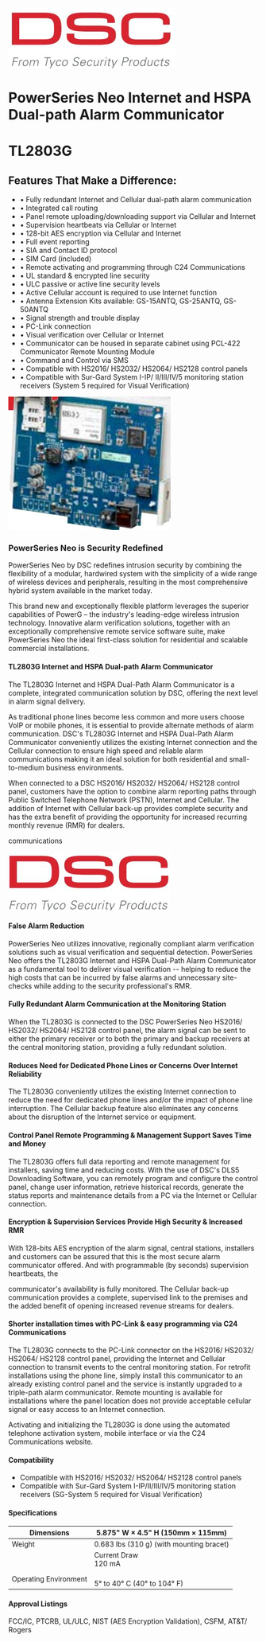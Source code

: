 ![](_page_0_Picture_0.jpeg)

# PowerSeries Neo Internet and HSPA Dual-path Alarm Communicator

# TL2803G

## Features That Make a Difference:

- • Fully redundant Internet and Cellular dual-path alarm communication
- • Integrated call routing
- • Panel remote uploading/downloading support via Cellular and Internet
- • Supervision heartbeats via Cellular or Internet
- • 128-bit AES encryption via Cellular and Internet
- • Full event reporting
- • SIA and Contact ID protocol
- • SIM Card (included)
- • Remote activating and programming through C24 Communications
- • UL standard & encrypted line security
- • ULC passive or active line security levels
- • Active Cellular account is required to use Internet function
- • Antenna Extension Kits available: GS-15ANTQ, GS-25ANTQ, GS-50ANTQ
- • Signal strength and trouble display
- • PC-Link connection
- • Visual verification over Cellular or Internet
- • Communicator can be housed in separate cabinet using PCL-422 Communicator Remote Mounting Module
- • Command and Control via SMS
- • Compatible with HS2016/ HS2032/ HS2064/ HS2128 control panels
- • Compatible with Sur-Gard System I-IP/ II/III/IV/5 monitoring station receivers (System 5 required for Visual Verification)

![](_page_0_Picture_24.jpeg)

### PowerSeries Neo is Security Redefined

PowerSeries Neo by DSC redefines intrusion security by combining the flexibility of a modular, hardwired system with the simplicity of a wide range of wireless devices and peripherals, resulting in the most comprehensive hybrid system available in the market today.

This brand new and exceptionally flexible platform leverages the superior capabilities of PowerG – the industry's leading-edge wireless intrusion technology. Innovative alarm verification solutions, together with an exceptionally comprehensive remote service software suite, make PowerSeries Neo the ideal first-class solution for residential and scalable commercial installations.

#### TL2803G Internet and HSPA Dual-path Alarm Communicator

The TL2803G Internet and HSPA Dual-Path Alarm Communicator is a complete, integrated communication solution by DSC, offering the next level in alarm signal delivery.

As traditional phone lines become less common and more users choose VoIP or mobile phones, it is essential to provide alternate methods of alarm communication. DSC's TL2803G Internet and HSPA Dual-Path Alarm Communicator conveniently utilizes the existing Internet connection and the Cellular connection to ensure high speed and reliable alarm communications making it an ideal solution for both residential and small-to-medium business environments.

When connected to a DSC HS2016/ HS2032/ HS2064/ HS2128 control panel, customers have the option to combine alarm reporting paths through Public Switched Telephone Network (PSTN), Internet and Cellular. The addition of Internet with Cellular back-up provides complete security and has the extra benefit of providing the opportunity for increased recurring monthly revenue (RMR) for dealers.

communications

![](_page_1_Picture_0.jpeg)

#### False Alarm Reduction

PowerSeries Neo utilizes innovative, regionally compliant alarm verification solutions such as visual verification and sequential detection. PowerSeries Neo offers the TL2803G Internet and HSPA Dual-Path Alarm Communicator as a fundamental tool to deliver visual verification -- helping to reduce the high costs that can be incurred by false alarms and unnecessary site-checks while adding to the security professional's RMR.

#### Fully Redundant Alarm Communication at the Monitoring Station

When the TL2803G is connected to the DSC PowerSeries Neo HS2016/ HS2032/ HS2064/ HS2128 control panel, the alarm signal can be sent to either the primary receiver or to both the primary and backup receivers at the central monitoring station, providing a fully redundant solution.

#### Reduces Need for Dedicated Phone Lines or Concerns Over Internet Reliability

The TL2803G conveniently utilizes the existing Internet connection to reduce the need for dedicated phone lines and/or the impact of phone line interruption. The Cellular backup feature also eliminates any concerns about the disruption of the Internet service or equipment.

#### Control Panel Remote Programming & Management Support Saves Time and Money

The TL2803G offers full data reporting and remote management for installers, saving time and reducing costs. With the use of DSC's DLS5 Downloading Software, you can remotely program and configure the control panel, change user information, retrieve historical records, generate the status reports and maintenance details from a PC via the Internet or Cellular connection.

#### Encryption & Supervision Services Provide High Security & Increased RMR

With 128-bits AES encryption of the alarm signal, central stations, installers and customers can be assured that this is the most secure alarm communicator offered. And with programmable (by seconds) supervision heartbeats, the

communicator's availability is fully monitored. The Cellular back-up communication provides a complete, supervised link to the premises and the added benefit of opening increased revenue streams for dealers.

#### Shorter installation times with PC-Link & easy programming via C24 Communications

The TL2803G connects to the PC-Link connector on the HS2016/ HS2032/ HS2064/ HS2128 control panel, providing the Internet and Cellular connection to transmit events to the central monitoring station. For retrofit installations using the phone line, simply install this communicator to an already existing control panel and the service is instantly upgraded to a triple-path alarm communicator. Remote mounting is available for installations where the panel location does not provide acceptable cellular signal or easy access to an Internet connection.

Activating and initializing the TL2803G is done using the automated telephone activation system, mobile interface or via the C24 Communications website.

#### Compatibility

- Compatible with HS2016/ HS2032/ HS2064/ HS2128 control panels
- Compatible with Sur-Gard System I-IP/II/III/IV/5 monitoring station receivers (SG-System 5 required for Visual Verification)

#### Specifications

| Dimensions<br>        | 5.875" W × 4.5" H (150mm × 115mm)        |
|-----------------------|------------------------------------------|
| Weight                | 0.683 lbs (310 g) (with mounting bracet) |
|                       | Current Draw<br>120 mA                   |
| Operating Environment | <br>5° to 40° C (40° to 104° F)          |

#### Approval Listings

FCC/IC, PTCRB, UL/ULC, NIST (AES Encryption Validation), CSFM, AT&T/ Rogers
